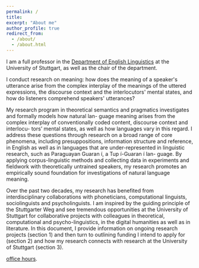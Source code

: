 ```yaml
---
permalink: /
title: 
excerpt: "About me"
author_profile: true
redirect_from: 
  - /about/
  - /about.html
---
```


I am a full professor in the [Department of English Linguistics](https://www.ling.uni-stuttgart.de/institut/ifla/) at the University of Stuttgart, as well as the chair of the department.

I conduct research on meaning: how does the meaning of a speaker's utterance arise from the complex interplay of the meanings of the uttered expressions, the discourse context and the interlocutors' mental states, and how do listeners comprehend speakers' utterances?


My research program in theoretical semantics and pragmatics investigates and formally models how natural lan- guage meaning arises from the complex interplay of conventionally coded content, discourse context and interlocu- tors’ mental states, as well as how languages vary in this regard. I address these questions through research on a broad range of core phenomena, including presuppositions, information structure and reference, in English as well as in languages that are under-represented in linguistic research, such as Paraguayan Guaran ́ı, a Tup ́ı-Guaran ́ı lan- guage. By applying corpus-linguistic methods and collecting data in experiments and fieldwork with theoretically untrained speakers, my research promotes an empirically sound foundation for investigations of natural language meaning.

Over the past two decades, my research has benefited from interdisciplinary collaborations with phoneticians, computational linguists, sociolinguists and psycholinguists. I am inspired by the guiding principle of the Stuttgarter Weg and see tremendous opportunities at the University of Stuttgart for collaborative projects with colleagues in theoretical, computational and psycho-linguistics, in the digital humanities as well as in literature. In this document, I provide information on ongoing research projects (section 1) and then turn to outlining funding I intend to apply for (section 2) and how my research connects with research at the University of Stuttgart (section 3). 

[office hours](https://www.ling.uni-stuttgart.de/institut/team/Tonhauser/).


